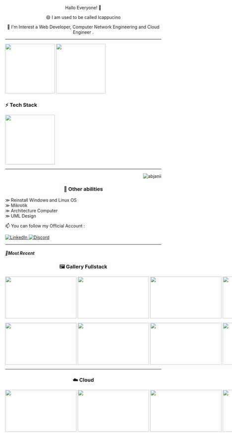 <p align="center"> Hallo Everyone! 👋</p>

<p align="center">😄 I am used to be called Icappucino</p>

<p align="center">🔭 I'm Interest a Web Developer, Computer Network Engineering and Cloud Engineer .</p>

---

<p align="left">
  <img height="160em" src="https://github-readme-stats-eight-theta.vercel.app/api?username=Icappucino&show_icons=true&theme=algolia&include_all_commits=true&count_private=true"/>
  <img height="160em" src="https://github-readme-streak-stats.herokuapp.com/?user=Icappucino&theme=algolia"/>
  
  <h3>⚡ Tech Stack</h3>
  <img height="160em" src="https://github-readme-stats-eight-theta.vercel.app/api/top-langs/?username=Icappucino&layout=compact&langs_count=8&theme=algolia"/>
</a>
</p>

---

<p align="right">
<img src="https://komarev.com/ghpvc/?username=abjanii&label=Profile%20views&color=0e75b6&style=flat" alt="abjanii" />
</p>

<h3 align="center">🌱 Other abilities </h3>

&#8811; Reinstall Windows and Linux OS </br>
&#8811; Mikrotik </br>
&#8811; Architecture Computer </br>
&#8811; UML Design </br>

📫 You can follow my Official Account :

  <a href="https://www.linkedin.com/in/afjani23" target="_blank">
    <img alt="LinkedIn" src="https://img.shields.io/badge/linkedin-%230077B5.svg?&style=for-the-badge&logo=linkedin&logoColor=white" />
  </a> 
        <a href="mailto:icoffeee7@gmail.com" target="_blank">
    <img alt="Discord" src="https://img.shields.io/badge/Gmail-D14836?style=for-the-badge&logo=gmail&logoColor=white" />
  </a>

---
<h5>📍Most Recent </h5>
<h3 align="center"> 🖼️ Gallery Fullstack </h3>

<p style="display:flex">
<img height="135em" width="230em" src="https://user-images.githubusercontent.com/93023359/196518636-96e208a0-144e-4406-8c6b-ba1203e8fff2.jpeg"> &nbsp;
<img height="135em" width="230em" src="https://user-images.githubusercontent.com/93023359/196519290-144885bd-8326-4ce0-b510-f3904e0ed855.jpeg"> &nbsp;
<img height="135em" width="230em" src="https://user-images.githubusercontent.com/93023359/196520185-5316bce7-aa23-427a-84d2-ce9efbbd607a.jpeg"> &nbsp;
<img height="135em" width="230em" src="https://github.com/Icappucino/Icappucino/assets/93023359/e0b5b470-f82d-472a-ac5d-ddb45095db4c.jpeg"> &nbsp;
</p>
<p style="display:flex">
<img height="135em" width="230em" src="https://user-images.githubusercontent.com/93023359/204086008-9e2778bf-9712-43ff-aba1-33e9bf75b431.jpeg"> &nbsp;
<img height="135em" width="230em" src="https://github.com/Icappucino/Icappucino/assets/93023359/338f6ed0-943c-4639-aedd-30e2de5b6583.jpeg"> &nbsp;
<img height="135em" width="230em" src="https://github.com/Icappucino/Icappucino/assets/93023359/7e40ea4d-483b-4c41-8033-78aae6ad6d65.jpeg"> &nbsp;
<img height="135em" width="230em" src="https://github.com/Icappucino/Icappucino/assets/93023359/55cfdf1f-cdf4-41be-b0a1-2a805ea37fa4.jpeg"> &nbsp;
</p>

--- 

<h3 align="center"> ☁️ Cloud </h3>

<p style="display:flex">
<img height="135em" width="230em" src="https://github.com/Icappucino/Icappucino/assets/93023359/7e43fba8-d605-406f-b2a8-eb1843486a5f.jpeg"> &nbsp;
<img height="135em" width="230em" src="https://github.com/Icappucino/Icappucino/assets/93023359/b8598b72-0f02-4dbc-aa82-f454e54470d1.jpeg"> &nbsp;
<img height="135em" width="230em" src="https://github.com/Icappucino/Icappucino/assets/93023359/d8ee1177-1943-4676-9638-5d7c3d8895b2.jpeg"> &nbsp;
<img height="135em" width="230em" src="https://github.com/Icappucino/Icappucino/assets/93023359/a766d9ef-c5a1-44d5-b263-dd8e9f55b0a6.jpeg"> &nbsp;
</p>
